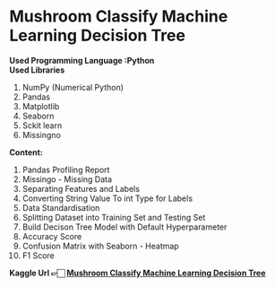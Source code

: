 # Mushroom Classify Machine Learning Decision Tree
<b>Used Programming Language :Python</b><br>
<b>Used Libraries</b>
<ol>
 <li>NumPy (Numerical Python)</li>
 <li>Pandas</li>
 <li>Matplotlib</li>
 <li>Seaborn</li>
 <li>Sckit learn</li>
 <li>Missingno</li>
</ol>
<b>Content:</b>
<ol>
<li>Pandas Profiling Report</li>
<li>Missingo - Missing Data</li>
<li>Separating Features and Labels</li>
<li>Converting String Value To int Type for Labels</li>
<li>Data Standardisation</li>
<li>Splitting Dataset into Training Set and Testing Set</li>
<li>Build Decison Tree Model with Default Hyperparameter</li>
<li>Accuracy Score</li>
<li>Confusion Matrix with Seaborn - Heatmap</li>
<li>F1 Score</li>
</ol>
<b>Kaggle Url 👉🏻 <a href="https://www.kaggle.com/ismailsefa/mushroom-classify-machine-learning-decision-tree">Mushroom Classify Machine Learning Decision Tree</a></b>
